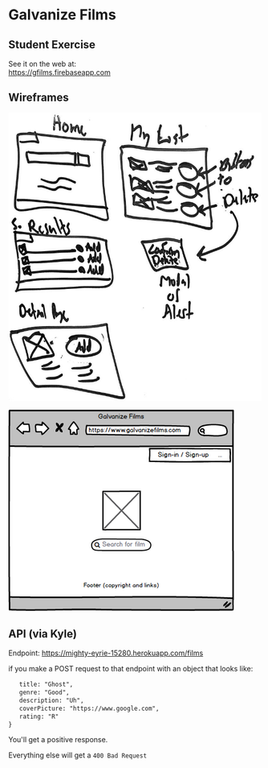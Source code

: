 # Galvanize Films

## Student Exercise

See it on the web at:    
https://gfilms.firebaseapp.com

## Wireframes

![Wireframes](wireframes/wireframes.jpg)

![Mockup](wireframes/HomePage1.png)

## API (via Kyle)

Endpoint:
https://mighty-eyrie-15280.herokuapp.com/films

if you make a POST request to that endpoint with an object that looks like:

 ```{
    title: "Ghost",
    genre: "Good",
    description: "Uh",
    coverPicture: "https://www.google.com",
    rating: "R"
}
```

You'll get a positive response.

Everything else will get a `400 Bad Request`
